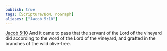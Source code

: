 ```yaml
---
publish: true
tags: [Scripture/BoM, noGraph]
aliases: ["Jacob 5:10"]
---
```

[Jacob 5:10](https://churchofjesuschrist.org/study/scriptures/bofm/jacob/5?lang=eng&id=p10#p10) And it came to pass that the servant of the Lord of the vineyard did according to the word of the Lord of the vineyard, and grafted in the branches of the wild olive-tree.
